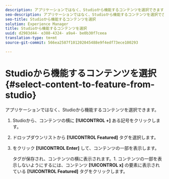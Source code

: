 ```yaml
---
description: アプリケーションではなく、Studioから機能するコンテンツを選択できます。
seo-description: アプリケーションではなく、Studioから機能するコンテンツを選択できます。
seo-title: Studioから機能するコンテンツを選択
solution: Experience Manager
title: Studioから機能するコンテンツを選択
uuid: d2983d44- e388-4324- a9a4- be0b30f7ceea
translation-type: tm+mt
source-git-commit: 566ea2587f101202045488e9f4edf73ece100293

---
```



# Studioから機能するコンテンツを選択{#select-content-to-feature-from-studio}

アプリケーションではなく、Studioから機能するコンテンツを選択できます。

1. Studioから、コンテンツの横に **[!UICONTROL +]** ある記号をクリックします。
1. ドロップダウンリストから **[!UICONTROL Featured]** タグを選択します。
1. をクリック **[!UICONTROL Enter]** して、コンテンツの一部を表示します。

   タグが保存され、コンテンツの横に表示されます。1. コンテンツの一部を表示しないようにするには、コンテンツ **[!UICONTROL x]** の要素に表示されている **[!UICONTROL Featured]** タグをクリックします。
